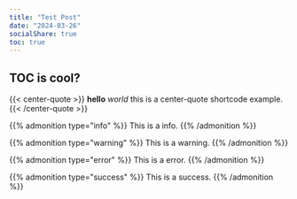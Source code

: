 ```yaml
---
title: "Test Post"
date: "2024-03-26"
socialShare: true
toc: true
---
```


## TOC is cool?

{{< center-quote >}}
**hello** _world_
this is a center-quote shortcode example.
{{< /center-quote >}}

{{% admonition type="info" %}}
This is a info.
{{% /admonition %}}

{{% admonition type="warning" %}}
This is a warning.
{{% /admonition %}}

{{% admonition type="error" %}}
This is a error.
{{% /admonition %}}

{{% admonition type="success" %}}
This is a success.
{{% /admonition %}}
